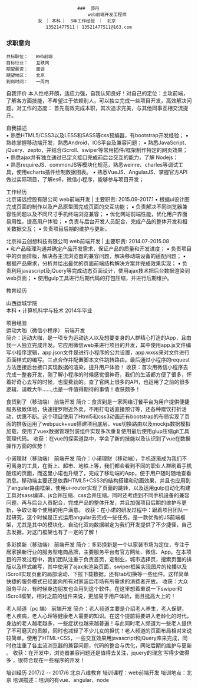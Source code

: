 

		                       ###	邸丹  　　　
	                               web前端开发工程师  　　　　　　 
				女  ︳本科 ︳ 3年工作经验  ︳ 北京  　　　　　　　　　　　　　　　　　 
			       13521477511 ︳13521477511@163.com  　　　　　　　　　　　　　　　　

 
###	求职意向
	目标职位：	Web前端
	目标行业：	互联网
	期望薪资：	面谈
	期望地区：	北京
	到岗时间：	一周内


  自我评价
	本人性格开朗，适应力强，自我认知良好！对自己的定位：主攻前端，了解各方面技能，不希望过于依赖别人，可以独立完成一些项目开发，高效解决问题。对工作的态度： 首先高效完成本职，其次追求完美，与其他同事互相交流提升。

  自我描述  
▪ 熟悉HTML5/CSS3以及LESS和SASS等css预编器，有bootstrap开发经验； 
▪ 熟练掌握移动端开发，熟悉Android，IOS平台及兼容问题；
▪ 熟悉JavaScript、jQuery、zepto，并结合iScroll、swiper等常用插件/框架制作特定的网页效果； 
▪ 熟悉ajax并有独立通过已定义接口完成前后台交互的能力，了解 Nodejs；  
▪ 熟悉requireJS、commonJS等模块化规范，熟悉weinre、charles等调试工具，使用echarts插件绘制数据图表。
▪ 熟悉VueJS、AngularJS、掌握官方API做过实际项目，了解es6，微信小程序，能够参与项目开发； 

	     
  工作经历   
北京诺远控股有限公司
web前端开发 | 主要职责:  	2015.09-2017.1
▪ 根据ui设计图完成页面的制作以及产品原型图完成页面的交互功能； 
▪ 负责解决不同浏览器兼容性问题以及不同尺寸手机终端浏览兼容； 
▪ 优化网站前端性能，优化用户界面易用性，提高用户体验； 
▪ 负责与后台开发人员配合，完成产品的整体开发和相关数据交互； 
▪ 负责项目后期的维护与更新。 

北京祥云创想科技有限公司
web前端开发 | 主要职责:  	2014.07-2015.08  
▪ 和产品经理沟通并确定产品开发需求，保证产品的质量和开发进度； 
▪ 负责项目中的页面排版，解决各主流浏览器的兼容问题，解决移动端设备的适配问题； 
▪ 根据产品需求，分析并给出最优的页面前端结构解决方案并完成效果实现； 
▪ 负责利用javascript及jQuery等完成动态页面设计，使用ajax技术把后台数据渲染到web页面； 
▪ 使用gulp工具进行后期代码的打包压缩，并进行后期维护。 


 
  教育经历  
 
山西运城学院 	
	本科 • 计算机科学与技术 	2014年毕业  

 
  项目经验  
运动大咖（微信小程序）
前端开发  
简介：运动大咖，是一项专为运动达人以及想要变身的人群精心打造的App，且由我一人独立完成开发。它应用微信web来进行项目的开发，其中使用app.js文件编写小程序逻辑，app.json文件是进行小程序的公共设置，app.wxss来对文件进行页面样式的编写。三点合作并配置脚本文件跳转路由。最后通过小程序的request方法连接后台接口实现数据的渲染，提升用户体验！
收获：首次用微信小程序去完成一整套开发，刚了解小程序的时候感觉很神奇，我们的生活都方便了很多，怀着好奇心去写的时候，也蛮费劲的。查了官网上很多的API，也运用了之前的很多逻辑，请教大牛……,也是一件值得期待的事情！收获颇多！

食货到了（移动端）
前端开发
简介：食货到是一家网络订餐平台为用户提供便捷服务极致体验，快速搜罗附近外卖，不用打电话直接预订等，还各种赠饮打折活动，优惠不断。这个项目使用了Html5和css3动画还有bootstrap的布局实现了页面的排版运用了webpack+vue搭建项目底层，vue切换路由以及mockjs数据模拟加载，使用了vuex数据管理封装组件实现多次重复使用最后使用glup压缩git工具管理代码。
收获：在vue的探索道路中，学会了新的技能以及认识到了vue在数据操作方面的优势！

小诺理财（移动端）
前端开发
简介：小诺理财（移动端），手机逐渐成为我们不可离身的工具，在街上、超市、地铁上等，我们都会看到不同的职业人群刷着手机酷炫的页面，而这里小诺也升级了，完成了移动端的App，便于用户随时随地查看消息。移动端主要还是依靠HTML5+CSS3的结构搭建和动画效果，并且也应用到了angular路由框架，使用ui-router实现了页面的跳转，以及运用gulp自动化构建工具对sass编译、js合并压缩、css合并压缩。同时还考虑到不同手机设备的兼容问题，再与后台人员配合，完成产品的整体开发，并且加强项目后期的维护与更新，争取让每个使用的用户满意。 
收获：在小诺的研发过程中：跟着项目团队一起研究，这个时候是正式运用angular去完成一些任务。是一款优秀的JS前端框架，尤其是其中的模块化、自动化双向数据绑定为我们开发提供了不少捷径，自己去发掘，对这门框架也有了一定的了解！

多彩换新（移动端） 
前端开发
简介：多彩换新是一个以家装市场为定位，专注于居家换新行业的服务型电商品牌，主要服务平台有官方网址、微信、App。在本项目的开发过程中，我们团队注重于负责首页，定制业，城市选择页，搜索页面的排版以及样式编写，其中使用了ajax来渲染页面，swiper框架实现图片的轮播以及iScroll实现页面的局部滚动、下拉下载数据，还有tab切换等一些组件。这样简单快捷的服务模式已经面向所有对家装后市场有所需求的消费者开放。
收获：大众服务平台，有时候身边朋友也会用到这个软件。在这里想着重说一下swiper和iScroll框架，相对之前的组件来说，更加易于用户体验，而且挺高大上的！

老人频道（pc 端） 
前端开发
简介：老人频道主要是介绍老人养生，老人保健，老人疾病，老人心理等健康老人需要的知识。在这个提前将要进入老龄化的时代，身边的老人越老越多，一些症状也越来越普遍！与此同时老人频道为一些老人提供了不可磨灭的贡献，同时也减轻了不少儿女的担忧！老人频道的页面布局相对来说较简单，使用了HTML+CSS，一些交互效果用javascript和jQuery库来完成，同时也注重了各主流浏览器的兼容问题，代码的整合与优化，网站后期的维护与更新 。
收获：在开发中，浏览器兼容问题还是值得去关注，jquery的理念‘写得少做得多’，很符合现在一些程序的开发！
 
 


  培训经历
2017/2 -- 2017/6
北京八维教育
培训课程：web前端开发
培训地点：北京
培训描述：培训的有vue、angular、node


